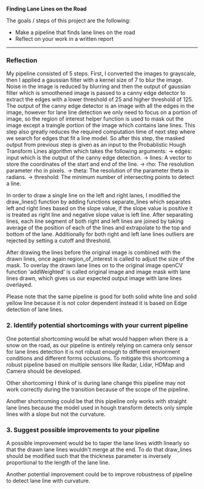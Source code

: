 **Finding Lane Lines on the Road**

The goals / steps of this project are the following:
* Make a pipeline that finds lane lines on the road
* Reflect on your work in a written report


[//]: # (Image References)

[image1]: ./examples/grayscale.jpg "Grayscale"

---

### Reflection


My pipeline consisted of 5 steps. First, I converted the images to grayscale, then I applied a
gaussian filter with a kernel size of 7 to blur the image. Noise in the image is reduced by blurring and 
then the output of gaussian filter which is smoothened image is passed to a canny edge detector to 
extract the edges with a lower threshold of 25 and higher threshold of 125. 
    The output of the canny edge detector is an image with all the edges in the image, 
however for lane line detection we only need to focus on a portion of image, 
so the region of interest helper function is used to mask out the image except a traingle portion
of the image which contains lane lines. This step also greatly reduces the required computation time of next step
where we search for edges that fit a line model. So after this step, the masked output from previous step is given
as an input to the Probablistic Hough Transform Lines algorithm which takes the following arguments:
-> edges: input which is the output of the canny edge detection.
-> lines: A vector to store the coordinates of the start and end of the line.
-> rho: The resolution parameter rho in pixels.
-> theta: The resolution of the parameter theta in radians.
-> threshold: The minimum number of intersecting points to detect a line.

In order to draw a single line on the left and right lanes, I modified the draw_lines() function by adding functions
separate_lines which separates left and right lines based on the slope value, if the slope value is positive it is 
treated as right line and negative slope value is left line.
After separating lines, each line segment of both right and left lines are joined by taking average of the position of each of 
the lines and extrapolate to the top and bottom of the lane. Additionally for both right and left lane lines outliers are rejected by setting a cutoff and threshold.

After drawing the lines before the original image is combined with the drawn lines, once again region_of_interest is called
to adjust the size of the mask. To overlay the drawn lane lines on to the original image openCV function 'addWeighted' is called 
original image and image mask with lane lines drawn, which gives us our expected output image with lane lines overlayed.

Please note that the same pipeline is good for both solid white line and solid yellow line because
it is not color dependent instead it is based on Edge detection of lane lines.

### 2. Identify potential shortcomings with your current pipeline


One potential shortcoming would be what would happen when there is a snow 
on the road, as our pipeline is entirely relying on camera only sensor for lane lines
detection it is not robust enough to different enviorment conditions and different forms
occlusions. To mitigate this shortcoming a robust pipeline based on multiple sensors like Radar,
Lidar, HDMap and Camera should be developed.

Other shortcoming I think of is during lane change this pipeline may not work correctly
during the transition because of the scope of the pipeline.

Another shortcoming could be that this pipeline only works with straight lane lines because
the model used in hough transform detects only simple lines with a slope but not the curvature.


### 3. Suggest possible improvements to your pipeline

A possible improvement would be to taper the lane lines width linearly so that 
the drawn lane lines wouldn't merge at the end. To do that draw_lines should be
modified such that the thickness parameter is inversely proportional to the length 
of the lane line.

Another potential improvement could be to improve robustness of pipeline to detect lane line
with curvature.
